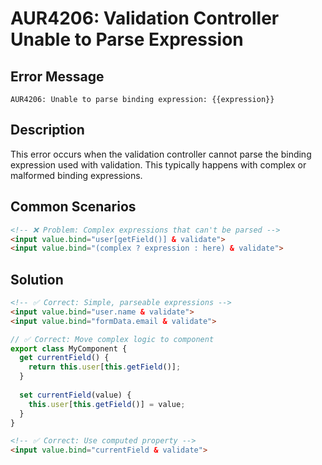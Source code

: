 # AUR4206: Validation Controller Unable to Parse Expression

## Error Message

`AUR4206: Unable to parse binding expression: {{expression}}`

## Description

This error occurs when the validation controller cannot parse the binding expression used with validation. This typically happens with complex or malformed binding expressions.

## Common Scenarios

```html
<!-- ❌ Problem: Complex expressions that can't be parsed -->
<input value.bind="user[getField()] & validate">
<input value.bind="(complex ? expression : here) & validate">
```

## Solution

```html
<!-- ✅ Correct: Simple, parseable expressions -->
<input value.bind="user.name & validate">
<input value.bind="formData.email & validate">
```

```typescript
// ✅ Correct: Move complex logic to component
export class MyComponent {
  get currentField() {
    return this.user[this.getField()];
  }
  
  set currentField(value) {
    this.user[this.getField()] = value;
  }
}
```

```html
<!-- ✅ Correct: Use computed property -->
<input value.bind="currentField & validate">
```